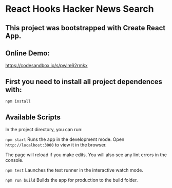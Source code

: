 # React Hooks Hacker News Search

## This project was bootstrapped with Create React App.

## Online Demo:

https://codesandbox.io/s/pwlm62rmkx

## First you need to install all project dependences with:

`npm install`

## Available Scripts

In the project directory, you can run:

`npm start`
Runs the app in the development mode.
Open `http://localhost:3000` to view it in the browser.

The page will reload if you make edits.
You will also see any lint errors in the console.

`npm test`
Launches the test runner in the interactive watch mode.

`npm run build`
Builds the app for production to the build folder.
